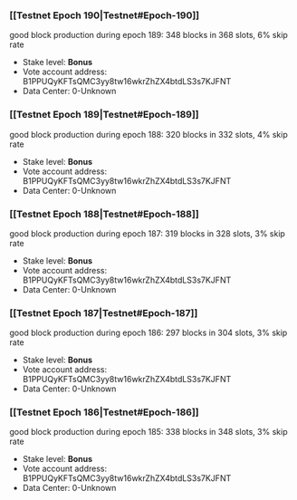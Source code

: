 ### [[Testnet Epoch 190|Testnet#Epoch-190]]
good block production during epoch 189: 348 blocks in 368 slots, 6% skip rate
* Stake level: **Bonus** 
* Vote account address: B1PPUQyKFTsQMC3yy8tw16wkrZhZX4btdLS3s7KJFNT
* Data Center: 0-Unknown
### [[Testnet Epoch 189|Testnet#Epoch-189]]
good block production during epoch 188: 320 blocks in 332 slots, 4% skip rate
* Stake level: **Bonus** 
* Vote account address: B1PPUQyKFTsQMC3yy8tw16wkrZhZX4btdLS3s7KJFNT
* Data Center: 0-Unknown
### [[Testnet Epoch 188|Testnet#Epoch-188]]
good block production during epoch 187: 319 blocks in 328 slots, 3% skip rate
* Stake level: **Bonus** 
* Vote account address: B1PPUQyKFTsQMC3yy8tw16wkrZhZX4btdLS3s7KJFNT
* Data Center: 0-Unknown
### [[Testnet Epoch 187|Testnet#Epoch-187]]
good block production during epoch 186: 297 blocks in 304 slots, 3% skip rate
* Stake level: **Bonus** 
* Vote account address: B1PPUQyKFTsQMC3yy8tw16wkrZhZX4btdLS3s7KJFNT
* Data Center: 0-Unknown
### [[Testnet Epoch 186|Testnet#Epoch-186]]
good block production during epoch 185: 338 blocks in 348 slots, 3% skip rate
* Stake level: **Bonus** 
* Vote account address: B1PPUQyKFTsQMC3yy8tw16wkrZhZX4btdLS3s7KJFNT
* Data Center: 0-Unknown